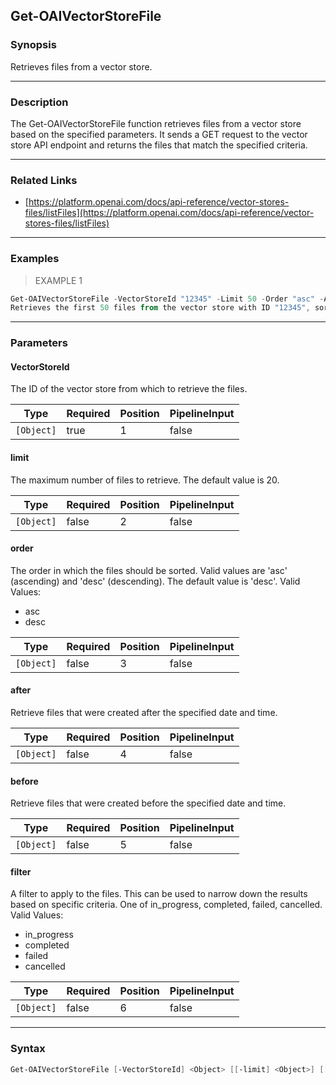 Get-OAIVectorStoreFile
----------------------

### Synopsis
Retrieves files from a vector store.

---

### Description

The Get-OAIVectorStoreFile function retrieves files from a vector store based on the specified parameters. It sends a GET request to the vector store API endpoint and returns the files that match the specified criteria.

---

### Related Links
* [https://platform.openai.com/docs/api-reference/vector-stores-files/listFiles](https://platform.openai.com/docs/api-reference/vector-stores-files/listFiles)

---

### Examples
> EXAMPLE 1

```PowerShell
Get-OAIVectorStoreFile -VectorStoreId "12345" -Limit 50 -Order "asc" -After "2022-01-01" -Filter "name eq 'example.txt'"
Retrieves the first 50 files from the vector store with ID "12345", sorted in ascending order, that were created after January 1, 2022, and have the name "example.txt".
```

---

### Parameters
#### **VectorStoreId**
The ID of the vector store from which to retrieve the files.

|Type      |Required|Position|PipelineInput|
|----------|--------|--------|-------------|
|`[Object]`|true    |1       |false        |

#### **limit**
The maximum number of files to retrieve. The default value is 20.

|Type      |Required|Position|PipelineInput|
|----------|--------|--------|-------------|
|`[Object]`|false   |2       |false        |

#### **order**
The order in which the files should be sorted. Valid values are 'asc' (ascending) and 'desc' (descending). The default value is 'desc'.
Valid Values:

* asc
* desc

|Type      |Required|Position|PipelineInput|
|----------|--------|--------|-------------|
|`[Object]`|false   |3       |false        |

#### **after**
Retrieve files that were created after the specified date and time.

|Type      |Required|Position|PipelineInput|
|----------|--------|--------|-------------|
|`[Object]`|false   |4       |false        |

#### **before**
Retrieve files that were created before the specified date and time.

|Type      |Required|Position|PipelineInput|
|----------|--------|--------|-------------|
|`[Object]`|false   |5       |false        |

#### **filter**
A filter to apply to the files. This can be used to narrow down the results based on specific criteria. One of in_progress, completed, failed, cancelled.
Valid Values:

* in_progress
* completed
* failed
* cancelled

|Type      |Required|Position|PipelineInput|
|----------|--------|--------|-------------|
|`[Object]`|false   |6       |false        |

---

### Syntax
```PowerShell
Get-OAIVectorStoreFile [-VectorStoreId] <Object> [[-limit] <Object>] [[-order] <Object>] [[-after] <Object>] [[-before] <Object>] [[-filter] <Object>] [<CommonParameters>]
```
